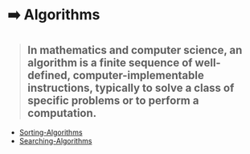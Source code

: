 # ➡️ Algorithms 
>## In mathematics and computer science, an algorithm is a finite sequence of well-defined, computer-implementable instructions, typically to solve a class of specific problems or to perform a computation.
* [Sorting-Algorithms](https://github.com/ColonelAVP/Problem-Solving-/tree/master/Algorithms/Sorting-Algorithms)
* [Searching-Algorithms](https://github.com/ColonelAVP/Problem-Solving-/tree/master/Algorithms/Searching-Algorithm)
